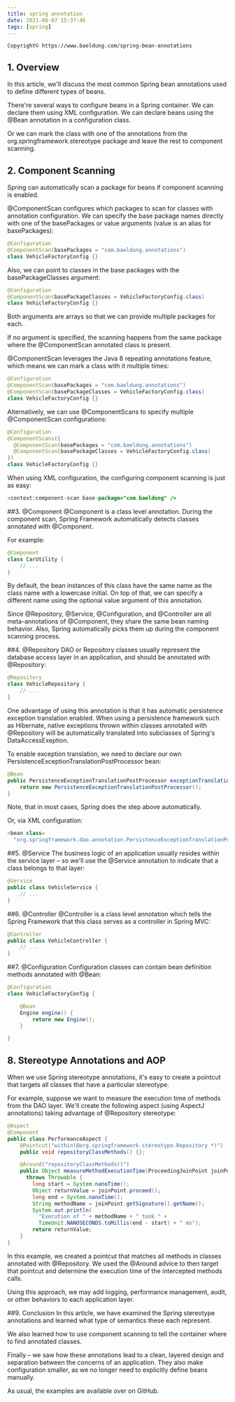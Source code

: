 ```yaml
---
title: spring annotation
date: 2021-08-07 15:37:46
tags: [spring]
---
```

`Copyright© https://www.baeldung.com/spring-bean-annotations`

## 1. Overview
   In this article, we'll discuss the most common Spring bean annotations used to define different types of beans.

There're several ways to configure beans in a Spring container. We can declare them using XML configuration. We can declare beans using the @Bean annotation in a configuration class.

Or we can mark the class with one of the annotations from the org.springframework.stereotype package and leave the rest to component scanning.

## 2. Component Scanning
   Spring can automatically scan a package for beans if component scanning is enabled.

@ComponentScan configures which packages to scan for classes with annotation configuration. We can specify the base package names directly with one of the basePackages or value arguments (value is an alias for basePackages):

```java
@Configuration
@ComponentScan(basePackages = "com.baeldung.annotations")
class VehicleFactoryConfig {}
```
Also, we can point to classes in the base packages with the basePackageClasses argument:

```java
@Configuration
@ComponentScan(basePackageClasses = VehicleFactoryConfig.class)
class VehicleFactoryConfig {}
```
Both arguments are arrays so that we can provide multiple packages for each.

If no argument is specified, the scanning happens from the same package where the @ComponentScan annotated class is present.

@ComponentScan leverages the Java 8 repeating annotations feature, which means we can mark a class with it multiple times:
```java
@Configuration
@ComponentScan(basePackages = "com.baeldung.annotations")
@ComponentScan(basePackageClasses = VehicleFactoryConfig.class)
class VehicleFactoryConfig {}
```
Alternatively, we can use @ComponentScans to specify multiple @ComponentScan configurations:
```java
@Configuration
@ComponentScans({ 
  @ComponentScan(basePackages = "com.baeldung.annotations")
  @ComponentScan(basePackageClasses = VehicleFactoryConfig.class)
})
class VehicleFactoryConfig {}
```
When using XML configuration, the configuring component scanning is just as easy:
```java
<context:component-scan base-package="com.baeldung" />
```
##3. @Component
   @Component is a class level annotation. During the component scan, Spring Framework automatically detects classes annotated with @Component.

For example:
```java
@Component
class CarUtility {
    // ...
}
```
By default, the bean instances of this class have the same name as the class name with a lowercase initial. On top of that, we can specify a different name using the optional value argument of this annotation.

Since @Repository, @Service, @Configuration, and @Controller are all meta-annotations of @Component, they share the same bean naming behavior. Also, Spring automatically picks them up during the component scanning process.

##4. @Repository
   DAO or Repository classes usually represent the database access layer in an application, and should be annotated with @Repository:
```java
@Repository
class VehicleRepository {
    // ...
}
```
One advantage of using this annotation is that it has automatic persistence exception translation enabled. When using a persistence framework such as Hibernate, native exceptions thrown within classes annotated with @Repository will be automatically translated into subclasses of Spring's DataAccessExeption.

To enable exception translation, we need to declare our own PersistenceExceptionTranslationPostProcessor bean:
```java
@Bean
public PersistenceExceptionTranslationPostProcessor exceptionTranslation() {
    return new PersistenceExceptionTranslationPostProcessor();
}
```
Note, that in most cases, Spring does the step above automatically.

Or, via XML configuration:
```java
<bean class=
  "org.springframework.dao.annotation.PersistenceExceptionTranslationPostProcessor"/>
```
##5. @Service
   The business logic of an application usually resides within the service layer – so we'll use the @Service annotation to indicate that a class belongs to that layer:
```java
@Service
public class VehicleService {
    // ...    
}
```
##6. @Controller
   @Controller is a class level annotation which tells the Spring Framework that this class serves as a controller in Spring MVC:
```java
@Controller
public class VehicleController {
    // ...
}
```
##7. @Configuration
   Configuration classes can contain bean definition methods annotated with @Bean:
```java
@Configuration
class VehicleFactoryConfig {

    @Bean
    Engine engine() {
        return new Engine();
    }

}
```
## 8. Stereotype Annotations and AOP
   When we use Spring stereotype annotations, it's easy to create a pointcut that targets all classes that have a particular stereotype.

For example, suppose we want to measure the execution time of methods from the DAO layer. We'll create the following aspect (using AspectJ annotations) taking advantage of @Repository stereotype:
```java
@Aspect
@Component
public class PerformanceAspect {
    @Pointcut("within(@org.springframework.stereotype.Repository *)")
    public void repositoryClassMethods() {};

    @Around("repositoryClassMethods()")
    public Object measureMethodExecutionTime(ProceedingJoinPoint joinPoint) 
      throws Throwable {
        long start = System.nanoTime();
        Object returnValue = joinPoint.proceed();
        long end = System.nanoTime();
        String methodName = joinPoint.getSignature().getName();
        System.out.println(
          "Execution of " + methodName + " took " + 
          TimeUnit.NANOSECONDS.toMillis(end - start) + " ms");
        return returnValue;
    }
}
```
In this example, we created a pointcut that matches all methods in classes annotated with @Repository. We used the @Around advice to then target that pointcut and determine the execution time of the intercepted methods calls.

Using this approach, we may add logging, performance management, audit, or other behaviors to each application layer.

##9. Conclusion
   In this article, we have examined the Spring stereotype annotations and learned what type of semantics these each represent.

We also learned how to use component scanning to tell the container where to find annotated classes.

Finally – we saw how these annotations lead to a clean, layered design and separation between the concerns of an application. They also make configuration smaller, as we no longer need to explicitly define beans manually.

As usual, the examples are available over on GitHub.